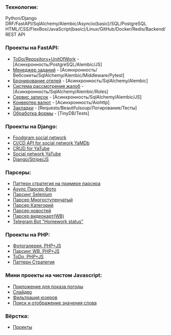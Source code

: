 ### Технологии:
Python/Django DRF/FastAPI/SqlAlchemy/Alembic/Asyncio(basic)/SQL/PostgreSQL
HTML/CSS/FlexBox/JavaScript(basic)/Linux/GitHub/Docker/Redis/Backend/REST API

### Проекты на FastAPI:
- [ToDo/Repository+UnitOfWork](https://github.com/methodologyCode/fastapi_todo) - [Асинхронность/PostgreSQL/Alembic/JS]
- [Менеджер заданий](https://github.com/methodologyCode/task_fastapi) - [Асинхронность/Вебсокеты/SqlAlchemy/Alembic/Middleware/Pytest]
- [Бронирование отелей](https://github.com/methodologyCode/hotels_fastapi) - [Асинхронность/SqlAlchemy/Alembic]
- [Система рассмотрения жалоб](https://github.com/methodologyCode/system_fastapi) - [Асинхронность/SqlAlchemy/Alembic/Roles]
- [Сервис записок](https://github.com/methodologyCode/notes_fastapi) - [Асинхронность/SqlAlchemy/Alembic/JS]
- [Конвертер валют](https://github.com/methodologyCode/exchange_fastapi) - [Асинхронность/Aiohttp]
- [Закладки](https://github.com/methodologyCode/bookmarks_fastapi) - [Requests/Beautifulsoup/Логирование/Тесты]
- [Обработка формы](https://github.com/methodologyCode/form_test_fastapi) - [TinyDB/Tests]

### Проекты на Django:
- [Foodgram social network](https://github.com/methodologyCode/foodgram-project-react)
- [CI/CD API for social network YaMDb](https://github.com/methodologyCode/yamdb_final)
- [CRUD for YaTube](https://github.com/methodologyCode/api_final_yatube)
- [Social network YaTube](https://github.com/methodologyCode/hw05_final)
- [Django/Stripe/JS](https://github.com/methodologyCode/stripe_django)

### Парсеры:
- [Паттерн стратегия на примере парсера](https://github.com/methodologyCode/pyth_strategy)
- [Async Парсер Фото](https://github.com/methodologyCode/photos_parsing)
- [Парсинг Selenium](https://github.com/methodologyCode/selenium_parsing)
- [Парсер Многоступенчатый](https://github.com/methodologyCode/parsing_regions)
- [Парсер Категорий](https://github.com/methodologyCode/parsing_landing)
- [Парсер новостей](https://github.com/methodologyCode/parser_news)
- [Парсер видеокарт(WB)](https://github.com/methodologyCode/parser_wb_videocard)
- [Telegram Bot "Homework status"](https://github.com/methodologyCode/homework_bot)

### Проекты на PHP:
- [Фотогалерея, PHP+JS](https://github.com/methodologyCode/php_gallery)
- [Парсинг WB, PHP+JS](https://github.com/methodologyCode/php_wb)
- [ToDo, PHP+JS](https://github.com/methodologyCode/php_todo)
- [Паттерн Стратегия](https://github.com/methodologyCode/php_weather_strategy)

### Мини проекты на чистом Javascript:
- [Приложение для показа погоды](https://github.com/methodologyCode/weather_js)
- [Слайдер](https://github.com/methodologyCode/slider_js)
- [Фильтрация юзеров](https://github.com/methodologyCode/filter_js)
- [Поиск и отображение значения слова](https://github.com/methodologyCode/search_word)

### Вёрстка:
- [Проекты](https://github.com/methodologyCode/layout)
